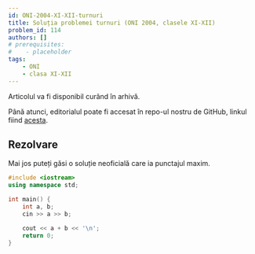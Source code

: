 ```yaml
---
id: ONI-2004-XI-XII-turnuri
title: Soluția problemei turnuri (ONI 2004, clasele XI-XII)
problem_id: 114
authors: []
# prerequisites:
#    - placeholder
tags:
    - ONI
    - clasa XI-XII
---
```

Articolul va fi disponibil curând în arhivă.

Până atunci, editorialul poate fi accesat în repo-ul nostru de GitHub, linkul fiind [acesta](https://github.com/roalgo-discord/Romanian-Olympiad-Solutions/blob/main/ONI%20(national%20olympiad)/2004/11-12/turnuri.pdf).

## Rezolvare

Mai jos puteți găsi o soluție neoficială care ia punctajul maxim.

```cpp
#include <iostream>
using namespace std;

int main() {
    int a, b;
    cin >> a >> b;

    cout << a + b << '\n';
    return 0;
}
```

